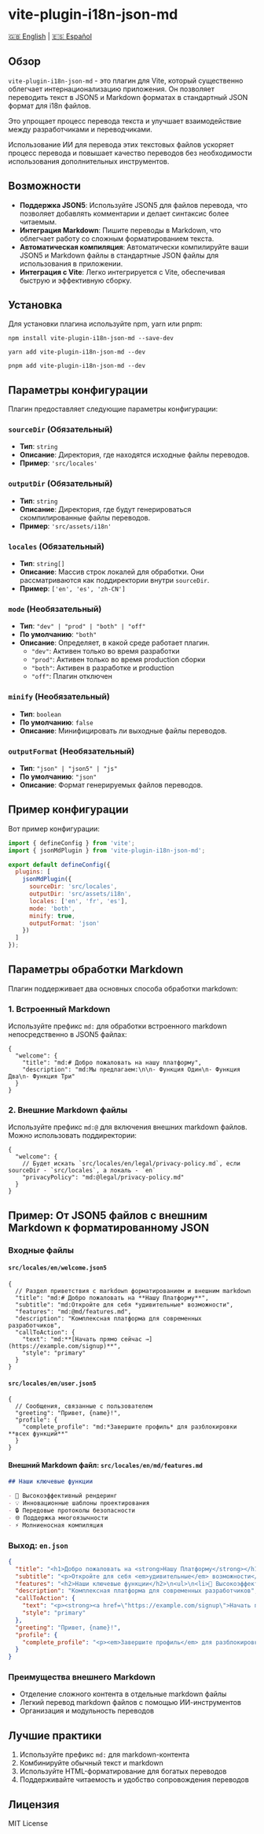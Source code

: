# vite-plugin-i18n-json-md

[🇬🇧 English](README.md) | [🇪🇸 Español](README.es.md)

## Обзор

`vite-plugin-i18n-json-md` - это плагин для Vite, который существенно облегчает интернационализацию приложения. Он позволяет переводить текст в JSON5 и Markdown форматах в стандартный JSON формат для i18n файлов.

Это упрощает процесс перевода текста и улучшает взаимодействие между разработчиками и переводчиками.

Использование ИИ для перевода этих текстовых файлов ускоряет процесс перевода и повышает качество переводов без необходимости использования дополнительных инструментов.

## Возможности

- **Поддержка JSON5**: Используйте JSON5 для файлов перевода, что позволяет добавлять комментарии и делает синтаксис более читаемым.
- **Интеграция Markdown**: Пишите переводы в Markdown, что облегчает работу со сложным форматированием текста.
- **Автоматическая компиляция**: Автоматически компилируйте ваши JSON5 и Markdown файлы в стандартные JSON файлы для использования в приложении.
- **Интеграция с Vite**: Легко интегрируется с Vite, обеспечивая быструю и эффективную сборку.

## Установка

Для установки плагина используйте npm, yarn или pnpm:

```shell
npm install vite-plugin-i18n-json-md --save-dev
```

```shell
yarn add vite-plugin-i18n-json-md --dev
```

```shell
pnpm add vite-plugin-i18n-json-md --dev
```

## Параметры конфигурации

Плагин предоставляет следующие параметры конфигурации:

### `sourceDir` (Обязательный)
- **Тип**: `string`
- **Описание**: Директория, где находятся исходные файлы переводов.
- **Пример**: `'src/locales'`

### `outputDir` (Обязательный)
- **Тип**: `string`
- **Описание**: Директория, где будут генерироваться скомпилированные файлы переводов.
- **Пример**: `'src/assets/i18n'`

### `locales` (Обязательный)
- **Тип**: `string[]`
- **Описание**: Массив строк локалей для обработки. Они рассматриваются как поддиректории внутри `sourceDir`.
- **Пример**: `['en', 'es', 'zh-CN']`

### `mode` (Необязательный)
- **Тип**: `"dev" | "prod" | "both" | "off"`
- **По умолчанию**: `"both"`
- **Описание**: Определяет, в какой среде работает плагин.
  - `"dev"`: Активен только во время разработки
  - `"prod"`: Активен только во время production сборки
  - `"both"`: Активен в разработке и production
  - `"off"`: Плагин отключен

### `minify` (Необязательный)
- **Тип**: `boolean`
- **По умолчанию**: `false`
- **Описание**: Минифицировать ли выходные файлы переводов.

### `outputFormat` (Необязательный)
- **Тип**: `"json" | "json5" | "js"`
- **По умолчанию**: `"json"`
- **Описание**: Формат генерируемых файлов переводов.

## Пример конфигурации

Вот пример конфигурации:

```javascript
import { defineConfig } from 'vite';
import { jsonMdPlugin } from 'vite-plugin-i18n-json-md';

export default defineConfig({
  plugins: [
    jsonMdPlugin({
      sourceDir: 'src/locales',
      outputDir: 'src/assets/i18n',
      locales: ['en', 'fr', 'es'],
      mode: 'both',
      minify: true,
      outputFormat: 'json'
    })
  ]
});
```

## Параметры обработки Markdown

Плагин поддерживает два основных способа обработки markdown:

### 1. Встроенный Markdown

Используйте префикс `md:` для обработки встроенного markdown непосредственно в JSON5 файлах:

```json5
{
  "welcome": {
    "title": "md:# Добро пожаловать на нашу платформу",
    "description": "md:Мы предлагаем:\n\n- Функция Один\n- Функция Два\n- Функция Три"
  }
}
```

### 2. Внешние Markdown файлы

Используйте префикс `md:@` для включения внешних markdown файлов. Можно использовать поддиректории:

```json5
{
  "welcome": {
    // Будет искать `src/locales/en/legal/privacy-policy.md`, если sourceDir - `src/locales`, а локаль - `en`
    "privacyPolicy": "md:@legal/privacy-policy.md"
  }
}
```

## Пример: От JSON5 файлов с внешним Markdown к форматированному JSON

### Входные файлы

#### `src/locales/en/welcome.json5`
```json5
{
  // Раздел приветствия с markdown форматированием и внешним markdown
  "title": "md:# Добро пожаловать на **Нашу Платформу**",
  "subtitle": "md:Откройте для себя *удивительные* возможности",
  "features": "md:@md/features.md",
  "description": "Комплексная платформа для современных разработчиков",
  "callToAction": {
    "text": "md:**[Начать прямо сейчас →](https://example.com/signup)**",
    "style": "primary"
  }
}
```

#### `src/locales/en/user.json5`
```json5
{
  // Сообщения, связанные с пользователем
  "greeting": "Привет, {name}!",
  "profile": {
    "complete_profile": "md:*Завершите профиль* для разблокировки **всех функций**"
  }
}
```

#### Внешний Markdown файл: `src/locales/en/md/features.md`
```markdown
## Наши ключевые функции

- 🚀 Высокоэффективный рендеринг
- 💡 Инновационные шаблоны проектирования
- 🔒 Передовые протоколы безопасности
- 🌐 Поддержка многоязычности
- ⚡ Молниеносная компиляция
```

### Выход: `en.json`
```json
{
  "title": "<h1>Добро пожаловать на <strong>Нашу Платформу</strong></h1>",
  "subtitle": "<p>Откройте для себя <em>удивительные</em> возможности</p>",
  "features": "<h2>Наши ключевые функции</h2>\n<ul>\n<li>🚀 Высокоэффективный рендеринг</li>\n<li>💡 Инновационные шаблоны проектирования</li>\n<li>🔒 Передовые протоколы безопасности</li>\n<li>🌐 Поддержка многоязычности</li>\n<li>⚡ Молниеносная компиляция</li>\n</ul>",
  "description": "Комплексная платформа для современных разработчиков",
  "callToAction": {
    "text": "<p><strong><a href=\"https://example.com/signup\">Начать прямо сейчас →</a></strong></p>",
    "style": "primary"
  },
  "greeting": "Привет, {name}!",
  "profile": {
    "complete_profile": "<p><em>Завершите профиль</em> для разблокировки <strong>всех функций</strong></p>"
  }
}
```

### Преимущества внешнего Markdown
- Отделение сложного контента в отдельные markdown файлы
- Легкий перевод markdown файлов с помощью ИИ-инструментов
- Организация и модульность переводов

## Лучшие практики

1. Используйте префикс `md:` для markdown-контента
2. Комбинируйте обычный текст и markdown
3. Используйте HTML-форматирование для богатых переводов
4. Поддерживайте читаемость и удобство сопровождения переводов

## Лицензия

MIT License 